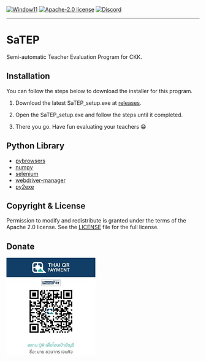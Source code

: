 [![Window11](https://img.shields.io/badge/Windows-blue?style=flat&logo=windows11)]()
[![Apache-2.0 license](https://img.shields.io/badge/license-Apache%202.0-%23D22128?style=flat&logo=apache
)](https://github.com/Logical05/SaTEP/blob/master/LICENSE)
[![Discord](https://img.shields.io/badge/Discord-Join-blue?logo=discord&logoColor=white)](https://discord.gg/Gtn9DN5UF5)

----
# SaTEP

Semi-automatic Teacher Evaluation Program for CKK.

## Installation

You can follow the steps below to download the installer for this program.

1. Download the latest SaTEP_setup.exe at [releases](https://github.com/Logical05/SaTEP/releases).

2. Open the SaTEP_setup.exe and follow the steps until it completed.

3. There you go. Have fun evaluating your teachers 😁️

## Python Library
- [pybrowsers](https://pypi.org/project/pybrowsers/)
- [numpy](https://pypi.org/project/numpy/)
- [selenium](https://pypi.org/project/selenium/)
- [webdriver-manager](https://pypi.org/project/webdriver-manager/)
- [py2exe](https://pypi.org/project/py2exe/)

## Copyright & License

Permission to modify and redistribute is granted under the terms of the Apache 2.0 license.
See the [LICENSE](https://github.com/Logical05/SaTEP/blob/master/LICENSE) file for the full license.

## Donate

![image info](data/QR.png)
